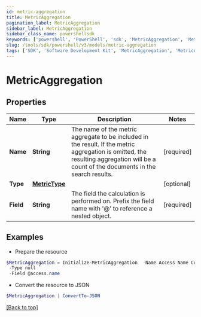 ```yaml
---
id: metric-aggregation
title: MetricAggregation
pagination_label: MetricAggregation
sidebar_label: MetricAggregation
sidebar_class_name: powershellsdk
keywords: ['powershell', 'PowerShell', 'sdk', 'MetricAggregation', 'MetricAggregation'] 
slug: /tools/sdk/powershell/v3/models/metric-aggregation
tags: ['SDK', 'Software Development Kit', 'MetricAggregation', 'MetricAggregation']
---
```



# MetricAggregation

## Properties

Name | Type | Description | Notes
------------ | ------------- | ------------- | -------------
**Name** | **String** | The name of the metric aggregate to be included in the result. If the metric aggregation is omitted, the resulting aggregation will be a count of the documents in the search results. | [required]
**Type** | [**MetricType**](metric-type) |  | [optional] 
**Field** | **String** | The field the calculation is performed on.  Prefix the field name with '@' to reference a nested object.  | [required]

## Examples

- Prepare the resource
```powershell
$MetricAggregation = Initialize-MetricAggregation  -Name Access Name Count `
 -Type null `
 -Field @access.name
```

- Convert the resource to JSON
```powershell
$MetricAggregation | ConvertTo-JSON
```


[[Back to top]](#) 

